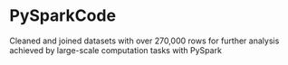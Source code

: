 # PySparkCode
Cleaned and joined datasets with over 270,000 rows for further analysis achieved by large-scale computation tasks with PySpark
